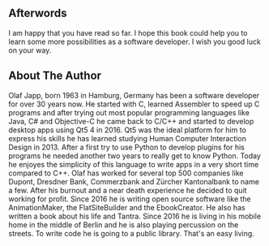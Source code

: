 ## Afterwords
I am happy that you have read so far. 
I hope this book could help you to learn some more possibilities as a software developer. 
I wish you good luck on your way. 
## About The Author
Olaf Japp, born 1963 in Hamburg, Germany has been a software developer for over 30 years now. He started with C, learned Assembler to speed up C programs and after trying out most popular programming languages like Java, C# and Objective-C he came back to C/C++ and started to develop desktop apps using Qt5 4 in 2016.
Qt5 was the ideal platform for him to express his skills he has learned studying Human Computer Interaction Design in 2013. After a first try to use Python to develop plugins for his programs he needed another two years to really get to know Python. Today he enjoyes the simplicity of this language to write apps in a very short time compared to C++.
Olaf has worked for several top 500 companies like Dupont, Dresdner Bank, Commerzbank and Zürcher Kantonalbank to name a few.
After his burnout and a near death experience he decided to quit working for profit. 
Since 2016 he is writing open source software like the AnimationMaker, the FlatSiteBuilder and the EbookCreator.
He also has written a book about his life and Tantra.
Since 2016 he is living in his mobile home in the middle of Berlin and he is also playing percussion on the streets.
To write code he is going to a public library.
That's an easy living. 